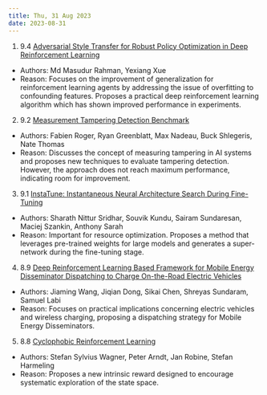```yaml
---
title: Thu, 31 Aug 2023
date: 2023-08-31
---
```

1. 9.4 [Adversarial Style Transfer for Robust Policy Optimization in Deep Reinforcement Learning](https://arxiv.org/abs/2308.15550)
* Authors: Md Masudur Rahman, Yexiang Xue
* Reason: Focuses on the improvement of generalization for reinforcement learning agents by addressing the issue of overfitting to confounding features. Proposes a practical deep reinforcement learning algorithm which has shown improved performance in experiments.

2. 9.2 [Measurement Tampering Detection Benchmark](https://arxiv.org/abs/2308.15605)
* Authors: Fabien Roger, Ryan Greenblatt, Max Nadeau, Buck Shlegeris, Nate Thomas
* Reason: Discusses the concept of measuring tampering in AI systems and proposes new techniques to evaluate tampering detection. However, the approach does not reach maximum performance, indicating room for improvement.

3. 9.1 [InstaTune: Instantaneous Neural Architecture Search During Fine-Tuning](https://arxiv.org/abs/2308.15609)
* Authors: Sharath Nittur Sridhar, Souvik Kundu, Sairam Sundaresan, Maciej Szankin, Anthony Sarah
* Reason: Important for resource optimization. Proposes a method that leverages pre-trained weights for large models and generates a super-network during the fine-tuning stage.

4. 8.9 [Deep Reinforcement Learning Based Framework for Mobile Energy Disseminator Dispatching to Charge On-the-Road Electric Vehicles](https://arxiv.org/abs/2308.15656)
* Authors: Jiaming Wang, Jiqian Dong, Sikai Chen, Shreyas Sundaram, Samuel Labi
* Reason: Focuses on practical implications concerning electric vehicles and wireless charging, proposing a dispatching strategy for Mobile Energy Disseminators.

5. 8.8 [Cyclophobic Reinforcement Learning](https://arxiv.org/abs/2308.15911)
* Authors: Stefan Sylvius Wagner, Peter Arndt, Jan Robine, Stefan Harmeling
* Reason: Proposes a new intrinsic reward designed to encourage systematic exploration of the state space.

